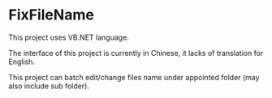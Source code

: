 # FixFileName

This project uses VB.NET language.

The interface of this project is currently in Chinese, it lacks of translation for English.

This project can batch edit/change files name under appointed folder (may also include sub folder).

